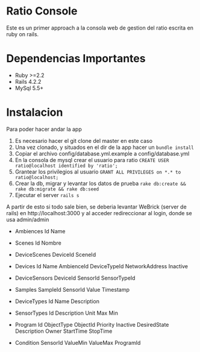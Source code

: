 # Ratio Console

Este es un primer approach a la consola web de gestion del ratio escrita en ruby on rails.

# Dependencias Importantes

* Ruby >=2.2
* Rails 4.2.2
* MySql 5.5+

# Instalacion
Para poder hacer andar la app

1. Es necesario hacer el git clone del master en este caso
2. Una vez clonado, y situados en el dir de la app hacer un `bundle install`
3. Copiar el archivo config/database.yml.example a config/database.yml
4. En la consola de mysql crear el usuario para ratio `CREATE USER ratio@localhost identified by 'ratio';`
5. Grantear los privilegios al usuario `GRANT ALL PRIVILEGES on *.* to ratio@localhost;`
6. Crear la db, migrar y levantar los datos de prueba `rake db:create && rake db:migrate && rake db:seed`
7. Ejecutar el server `rails s`

A partir de esto si todo sale bien, se deberia levantar WeBrick (server de rails) en http://localhost:3000 y al acceder redireccionar al login, donde se usa admin/admin

- Ambiences
    Id
    Name

- Scenes
    Id
    Nombre
    
- DeviceScenes
    DeviceId
    SceneId

- Devices
    Id
    Name
    AmbienceId
    DeviceTypeId
    NetworkAddress
    Inactive
      
- DeviceSensors
    DeviceId
    SensorId
    SensorTypeId

- Samples
    SampleId
    SensorId
    Value
    Timestamp
    
- DeviceTypes
    Id
    Name
    Description
    
- SensorTypes
    Id
    Description
    Unit
    Max
    Min

- Program
    Id
    ObjectType
    ObjectId
    Priority
    Inactive
    DesiredState
    Description
    Owner
    StartTime
    StopTime
        
- Condition
    SensorId
    ValueMin
    ValueMax
    ProgramId
    
